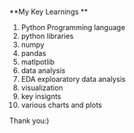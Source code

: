 **My Key Learnings **
1. Python Programming language
2. python libraries
3. numpy
4. pandas
5. matlpotlib
6. data analysis
7. EDA exploaratory data analysis
8. visualization
9. key insignts
10. various charts and plots


Thank you:)
